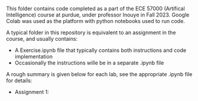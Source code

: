 This folder contains code completed as a part of the ECE 57000 (Artifical Intelligence) course at purdue, under professor Inouye in Fall 2023. Google Colab was used as the platform with python notebooks used to run code.

A typical folder in this repository is equivalent to an assignment in the course, and usually contains:
- A Exercise.ipynb file that typically contains both instructions and code implementation
- Occasionally the instructions wille be in a separate .ipynb file

A rough summary is given below for each lab, see the appropriate .ipynb file for details:
- Assignment 1:
